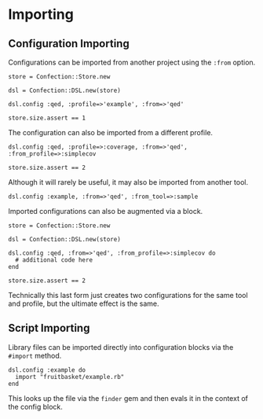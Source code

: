 # Importing
 
## Configuration Importing

Configurations can be imported from another project
using the `:from` option.

    store = Confection::Store.new

    dsl = Confection::DSL.new(store)

    dsl.config :qed, :profile=>'example', :from=>'qed'

    store.size.assert == 1

The configuration can also be imported from a different profile.

    dsl.config :qed, :profile=>:coverage, :from=>'qed', :from_profile=>:simplecov

    store.size.assert == 2

Although it will rarely be useful, it may also be imported from another tool.

    dsl.config :example, :from=>'qed', :from_tool=>:sample

Imported configurations can also be augmented via a block.

    store = Confection::Store.new

    dsl = Confection::DSL.new(store)

    dsl.config :qed, :from=>'qed', :from_profile=>:simplecov do
      # additional code here
    end

    store.size.assert == 2

Technically this last form just creates two configurations for the same
tool and profile, but the ultimate effect is the same.

## Script Importing

Library files can be imported directly into configuration blocks via the
`#import` method.

    dsl.config :example do
      import "fruitbasket/example.rb"
    end

This looks up the file via the `finder` gem and then evals it in the context
of the config block.

